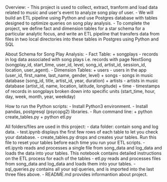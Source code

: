 Overview:
    - This project is used to collect, extract, tranform and load data related to music and user's event to analyze song play of user.
    - We will build an ETL pipeline using Python and use Postgres database with tables designed to optimize queries on song play analysis.
    - To complete the project, we define fact and dimension tables for a star schema for a particular analytic focus, and write an ETL pipeline that transfers data from files in two local directories into these tables in Postgres using Python and SQL
    
    
About Schema for Song Play Analysis:
    - Fact Table:
        + songplays - records in log data associated with song plays i.e. records with page NextSong
            (songplay_id, start_time, user_id, level, song_id, artist_id, session_id, location, user_agent).
    - Dimension Tables:
        + users - users in the app
            (user_id, first_name, last_name, gender, level)
        + songs - songs in music database
            (song_id, title, artist_id, year, duration)
        + artists - artists in music database
            (artist_id, name, location, latitude, longitude)
        + time - timestamps of records in songplays broken down into specific units
            (start_time, hour, day, week, month, year, weekday)


    
How to run the Python scripts:
    - Install Python3 environment.
    - Install pandas, postgresql (psycopg2) libraries.
    - Run command line:
        + python create_tables.py
        + python etl.py


All folders/files are used in this project:
    - data folder: contain song and log data.
    - test.ipynb displays the first few rows of each table to let you check your database.
    - create_tables.py drops and creates your tables. Run this file to reset your tables before each time you run your ETL scripts.
    - etl.ipynb reads and processes a single file from song_data and log_data and loads the data into your tables. This notebook contains detailed instructions on the ETL process for each of the tables
    - etl.py reads and processes files from song_data and log_data and loads them into your tables.
    - sql_queries.py contains all your sql queries, and is imported into the last three files above.
    - README.md provides informantion about project.
